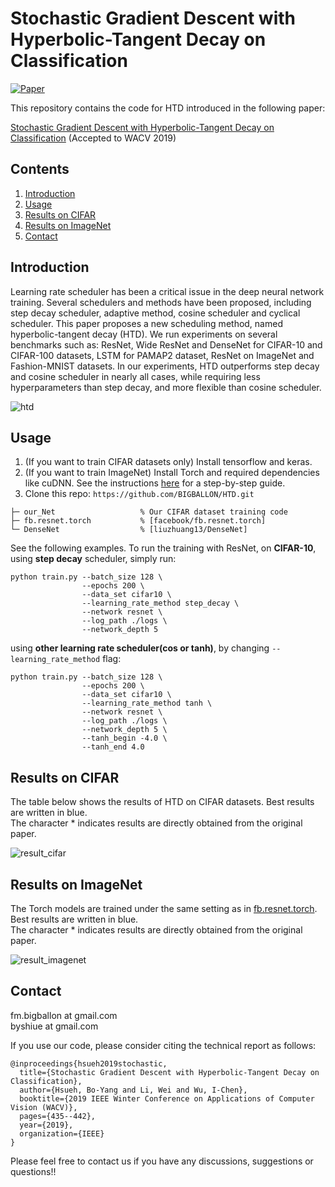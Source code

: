 # Stochastic Gradient Descent with Hyperbolic-Tangent Decay on Classification


[![Paper](https://img.shields.io/badge/paper-arXiv.1806.01593-B3181B)](https://arxiv.org/abs/1806.01593)

This repository contains the code for HTD introduced in the following paper:

[Stochastic Gradient Descent with Hyperbolic-Tangent Decay on Classification](https://arxiv.org/abs/1806.01593) (Accepted to WACV 2019)

## Contents
1. [Introduction](#introduction)
2. [Usage](#usage)
3. [Results on CIFAR](#results-on-cifar)
4. [Results on ImageNet](#results-on-imagenet)
5. [Contact](#contact)

## Introduction

Learning rate scheduler has been a critical issue in the deep neural network training. Several schedulers and methods have been proposed, including step decay scheduler, adaptive method, cosine scheduler and cyclical scheduler. This paper proposes a new scheduling method, named hyperbolic-tangent decay (HTD). We run experiments on several benchmarks such as: ResNet, Wide ResNet and DenseNet for CIFAR-10 and CIFAR-100 datasets, LSTM for PAMAP2 dataset, ResNet on ImageNet and Fashion-MNIST datasets. In our experiments, HTD outperforms step decay and cosine scheduler in nearly all cases, while requiring less hyperparameters than step decay, and more flexible than cosine scheduler. 

![htd](https://user-images.githubusercontent.com/7837172/40904487-7967b488-680d-11e8-8339-bcda89d9e8e1.png)


## Usage 

1. (If you want to train CIFAR datasets only) Install tensorflow and keras.
2. (If you want to train ImageNet) Install Torch and required dependencies like cuDNN. 
See the instructions [here](https://github.com/facebook/fb.resnet.torch/blob/master/INSTALL.md) for a step-by-step guide.
3. Clone this repo: ```https://github.com/BIGBALLON/HTD.git```

```
├─ our_Net                   % Our CIFAR dataset training code
├─ fb.resnet.torch           % [facebook/fb.resnet.torch]  
└─ DenseNet                  % [liuzhuang13/DenseNet]   
```

See the following examples. To run the training with ResNet, on **CIFAR-10**,   
using **step decay** scheduler, simply run:

```
python train.py --batch_size 128 \
                --epochs 200 \
                --data_set cifar10 \
                --learning_rate_method step_decay \
                --network resnet \
                --log_path ./logs \
                --network_depth 5 
``` 

using **other learning rate scheduler(cos or tanh)**, by changing ``--learning_rate_method`` flag:

```
python train.py --batch_size 128 \
                --epochs 200 \
                --data_set cifar10 \
                --learning_rate_method tanh \
                --network resnet \
                --log_path ./logs \
                --network_depth 5 \
                --tanh_begin -4.0 \
                --tanh_end 4.0
``` 



## Results on CIFAR
The table below shows the results of HTD on CIFAR datasets. Best results are written in blue.   
The character * indicates results are directly obtained from the original paper.

![result_cifar](https://user-images.githubusercontent.com/7837172/40903675-c143afd0-680a-11e8-855b-5cfd5e1eda87.png)

## Results on ImageNet

The Torch models are trained under the same setting as in [fb.resnet.torch](https://github.com/facebook/fb.resnet.torch). Best results are written in blue.   
The character * indicates results are directly obtained from the original paper. 

![result_imagenet](https://user-images.githubusercontent.com/7837172/40903677-c16b20ce-680a-11e8-95ef-6cf674d3a585.png)


## Contact

fm.bigballon at gmail.com  
byshiue at gmail.com   

If you use our code, please consider citing the technical report as follows:

```
@inproceedings{hsueh2019stochastic,
  title={Stochastic Gradient Descent with Hyperbolic-Tangent Decay on Classification},
  author={Hsueh, Bo-Yang and Li, Wei and Wu, I-Chen},
  booktitle={2019 IEEE Winter Conference on Applications of Computer Vision (WACV)},
  pages={435--442},
  year={2019},
  organization={IEEE}
}
```

Please feel free to contact us if you have any discussions, suggestions or questions!!


